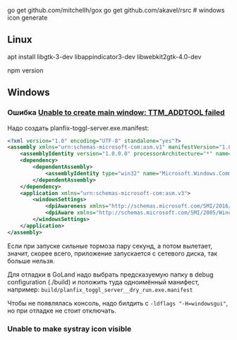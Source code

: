 go get github.com/mitchellh/gox
go get github.com/akavel/rsrc # windows icon generate

## Linux
apt install libgtk-3-dev libappindicator3-dev libwebkit2gtk-4.0-dev

npm version


## Windows

### Ошибка [Unable to create main window: TTM_ADDTOOL failed](https://github.com/getlantern/systray/issues/124)
Надо создать planfix-toggl-server.exe.manifest:
```xml
<?xml version="1.0" encoding="UTF-8" standalone="yes"?>
<assembly xmlns="urn:schemas-microsoft-com:asm.v1" manifestVersion="1.0">
    <assemblyIdentity version="1.0.0.0" processorArchitecture="*" name="Planfix-Toggl server" type="win32"/>
    <dependency>
        <dependentAssembly>
            <assemblyIdentity type="win32" name="Microsoft.Windows.Common-Controls" version="6.0.0.0" processorArchitecture="*" publicKeyToken="6595b64144ccf1df" language="*"/>
        </dependentAssembly>
    </dependency>
    <application xmlns="urn:schemas-microsoft-com:asm.v3">
        <windowsSettings>
            <dpiAwareness xmlns="http://schemas.microsoft.com/SMI/2016/WindowsSettings">PerMonitorV2, PerMonitor</dpiAwareness>
            <dpiAware xmlns="http://schemas.microsoft.com/SMI/2005/WindowsSettings">True</dpiAware>
        </windowsSettings>
    </application>
</assembly>
```

Если при запуске сильные тормоза пару секунд, а потом вылетает,
значит, скорее всего, приложение запускается с сетевого диска,
так больше нельзя.


Для отладки в GoLand надо выбрать предсказуемую папку в debug configuration (./build)
и положить туда одноимённый манифест, например:
`build/planfix_toggl_server__dry_run.exe.manifest`

Чтобы не появлялась консоль, надо билдить с `-ldflags "-H=windowsgui"`, но при отладке не стоит отключать.

### Unable to make systray icon visible
